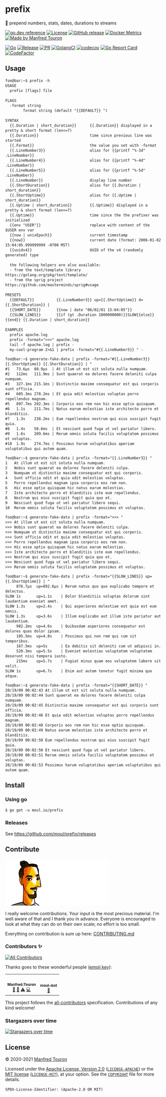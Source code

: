 # prefix

🔴 prepend numbers, stats, dates, durations to streams

[![go.dev reference](https://img.shields.io/badge/go.dev-reference-007d9c?logo=go&logoColor=white)](https://pkg.go.dev/moul.io/prefix)
[![License](https://img.shields.io/badge/license-Apache--2.0%20%2F%20MIT-%2397ca00.svg)](https://github.com/moul/prefix/blob/master/COPYRIGHT)
[![GitHub release](https://img.shields.io/github/release/moul/prefix.svg)](https://github.com/moul/prefix/releases)
[![Docker Metrics](https://images.microbadger.com/badges/image/moul/prefix.svg)](https://microbadger.com/images/moul/prefix)
[![Made by Manfred Touron](https://img.shields.io/badge/made%20by-Manfred%20Touron-blue.svg?style=flat)](https://manfred.life/)

[![Go](https://github.com/moul/prefix/workflows/Go/badge.svg)](https://github.com/moul/prefix/actions?query=workflow%3AGo)
[![Release](https://github.com/moul/prefix/workflows/Release/badge.svg)](https://github.com/moul/prefix/actions?query=workflow%3ARelease)
[![PR](https://github.com/moul/prefix/workflows/PR/badge.svg)](https://github.com/moul/prefix/actions?query=workflow%3APR)
[![GolangCI](https://golangci.com/badges/github.com/moul/prefix.svg)](https://golangci.com/r/github.com/moul/prefix)
[![codecov](https://codecov.io/gh/moul/prefix/branch/master/graph/badge.svg)](https://codecov.io/gh/moul/prefix)
[![Go Report Card](https://goreportcard.com/badge/moul.io/prefix)](https://goreportcard.com/report/moul.io/prefix)
[![CodeFactor](https://www.codefactor.io/repository/github/moul/prefix/badge)](https://www.codefactor.io/repository/github/moul/prefix)


## Usage

[embedmd]:# (.tmp/usage.txt console)
```console
foo@bar:~$ prefix -h
USAGE
  prefix [flags] file

FLAGS
  -format string
    	format string (default "{{DEFAULT}} ")

SYNTAX
  {{.Duration | short_duration}}      {{.Duration}} displayed in a pretty & short format (len<=7)
  {{.Duration}}                       time since previous line was started
  {{.Format}}                         the value you set with -format
  {{.LineNumber3}}                    alias for {{printf "%-3d" .LineNumber}}
  {{.LineNumber4}}                    alias for {{printf "%-4d" .LineNumber}}
  {{.LineNumber5}}                    alias for {{printf "%-5d" .LineNumber}}
  {{.LineNumber}}                     display line number
  {{.ShortDuration}}                  alias for {{.Duration | short_duration}}
  {{.ShortUptime}}                    alias for {{.Uptime | short_duration}}
  {{.Uptime | short_duration}}        {{.Uptime}} displayed in a pretty & short format (len<=7)
  {{.Uptime}}                         time since the the prefixer was initialized
  {{env "USER"}}                      replace with content of the $USER env var
  {{now | unixEpoch}}                 current timestamp
  {{now}}                             current date (format: 2006-01-02 15:04:05.999999999 -0700 MST)
  {{uuidv4}}                          UUID of the v4 (randomly generated) type

  the following helpers are also available:
  - from the text/template library    https://golang.org/pkg/text/template/
  - from the sprig project            https://github.com/masterminds/sprig#usage

PRESETS
  {{DEFAULT}}          {{.LineNumber3}} up={{.ShortUptime}} d={{.ShortDuration}} |
  {{SHORT_DATE}}       {{now | date "06/02/01 15:04:05"}}
  {{SLOW_LINES}}       {{if (gt .Duration 1000000000)}}SLOW{{else}}    {{end}} {{.Duration | short_duration}} 

EXAMPLES
  prefix apache.log
  prefix -format=">>>" apache.log
  tail -f apache.log | prefix -
  my-cool-program 2>&1 | prefix -format="#{{.LineNumber5}} " -
```

[embedmd]:# (.tmp/example-1.txt console)
```console
foo@bar:~$ generate-fake-data | prefix -format="#{{.LineNumber3}} {{.ShortUptime}} {{.ShortDuration}} | "
#1   73.6µs  80.9µs  | At illum ut est sit soluta nulla numquam.
#2   112ms   111.9ms | Sunt quaerat ea dolores facere deleniti culpa numquam.
#3   327.1ms 215.1ms | Distinctio maxime consequatur est qui corporis sunt officia.
#4   605.3ms 278.2ms | Et quia odit molestias voluptas porro repellendus magnam.
#5   897.7ms 292.3ms | Corporis eos rem non hic esse optio quisquam.
#6   1.1s    211.7ms | Natus earum molestias iste architecto porro et blanditiis.
#7   1.3s    238.2ms | Eum repellendus nostrum qui eius suscipit fugit quia.
#8   1.4s    50.6ms  | Et nesciunt quod fuga ut vel pariatur libero.
#9   1.6s    209.6ms | Rerum omnis soluta facilis voluptatem possimus et voluptas.
#10  1.9s    274.7ms | Possimus harum voluptatibus aperiam voluptatibus qui autem quam.
```

[embedmd]:# (.tmp/example-2.txt console)
```console
foo@bar:~$ generate-fake-data | prefix -format="{{.LineNumber3}} "
1   At illum ut est sit soluta nulla numquam.
2   Nobis sunt quaerat ea dolores facere deleniti culpa.
3   Numquam ut distinctio maxime consequatur est qui corporis.
4   Sunt officia odit et quia odit molestias voluptas.
5   Porro repellendus magnam ipsa corporis eos rem non.
6   Hic esse optio quisquam hic natus earum molestias.
7   Iste architecto porro et blanditiis iste eum repellendus.
8   Nostrum qui eius suscipit fugit quia quo et.
9   Nesciunt quod fuga ut vel pariatur libero sequi.
10  Rerum omnis soluta facilis voluptatem possimus et voluptas.
```

[embedmd]:# (.tmp/example-3.txt console)
```console
foo@bar:~$ generate-fake-data | prefix -format=">>> "
>>> At illum ut est sit soluta nulla numquam.
>>> Nobis sunt quaerat ea dolores facere deleniti culpa.
>>> Numquam ut distinctio maxime consequatur est qui corporis.
>>> Sunt officia odit et quia odit molestias voluptas.
>>> Porro repellendus magnam ipsa corporis eos rem non.
>>> Hic esse optio quisquam hic natus earum molestias.
>>> Iste architecto porro et blanditiis iste eum repellendus.
>>> Nostrum qui eius suscipit fugit quia quo et.
>>> Nesciunt quod fuga ut vel pariatur libero sequi.
>>> Rerum omnis soluta facilis voluptatem possimus et voluptas.
```

[embedmd]:# (.tmp/example-4.txt console)
```console
foo@bar:~$ generate-fake-data | prefix -format="{{SLOW_LINES}} up={{.ShortUptime}} | "
     876.7µs  up=892.6µs | Rerum natus quo quo explicabo tempore et delectus.
SLOW 1s       up=1.1s    | Dolor blanditiis voluptas dolorum sint laudantium eveniet amet.
SLOW 1.3s     up=2.4s    | Qui asperiores molestiae est quia est eum omnis.
SLOW 1.3s     up=3.6s    | Illum explicabo aut illum iste pariatur aut laudantium.
     982.2ms  up=4.6s    | Quibusdam asperiores consequatur est dolores quas dolor ipsam.
     185.5ms  up=4.8s    | Possimus qui non rem qui cum sit temporibus.
     167.5ms  up=5s      | Ea debitis sit deleniti cum ut adipisci in.
     520.3ms  up=5.5s    | Eveniet molestias voluptatem voluptatem deserunt nisi tempora iusto.
     215ms    up=5.7s    | Fugiat minus quam eos voluptatem labore sit velit.
SLOW 1s       up=6.7s    | Enim aut autem tenetur fugit minima quo atque.
```

[embedmd]:# (.tmp/example-5.txt console)
```console
foo@bar:~$ generate-fake-data | prefix -format="{{SHORT_DATE}} "
20/19/09 00:02:43 At illum ut est sit soluta nulla numquam.
20/19/09 00:02:44 Sunt quaerat ea dolores facere deleniti culpa numquam.
20/19/09 00:02:45 Distinctio maxime consequatur est qui corporis sunt officia.
20/19/09 00:02:46 Et quia odit molestias voluptas porro repellendus magnam.
20/19/09 00:02:48 Corporis eos rem non hic esse optio quisquam.
20/19/09 00:02:49 Natus earum molestias iste architecto porro et blanditiis.
20/19/09 00:02:50 Eum repellendus nostrum qui eius suscipit fugit quia.
20/19/09 00:02:50 Et nesciunt quod fuga ut vel pariatur libero.
20/19/09 00:02:51 Rerum omnis soluta facilis voluptatem possimus et voluptas.
20/19/09 00:02:53 Possimus harum voluptatibus aperiam voluptatibus qui autem quam.
```


## Install

### Using go

```console
$ go get -u moul.io/prefix
```

### Releases

See https://github.com/moul/prefix/releases

## Contribute

![Contribute <3](https://raw.githubusercontent.com/moul/moul/master/contribute.gif)

I really welcome contributions. Your input is the most precious material. I'm well aware of that and I thank you in advance. Everyone is encouraged to look at what they can do on their own scale; no effort is too small.

Everything on contribution is sum up here: [CONTRIBUTING.md](./CONTRIBUTING.md)

### Contributors ✨

<!-- ALL-CONTRIBUTORS-BADGE:START - Do not remove or modify this section -->
[![All Contributors](https://img.shields.io/badge/all_contributors-2-orange.svg)](#contributors)
<!-- ALL-CONTRIBUTORS-BADGE:END -->

Thanks goes to these wonderful people ([emoji key](https://allcontributors.org/docs/en/emoji-key)):

<!-- ALL-CONTRIBUTORS-LIST:START - Do not remove or modify this section -->
<!-- prettier-ignore-start -->
<!-- markdownlint-disable -->
<table>
  <tr>
    <td align="center"><a href="http://manfred.life"><img src="https://avatars1.githubusercontent.com/u/94029?v=4" width="100px;" alt=""/><br /><sub><b>Manfred Touron</b></sub></a><br /><a href="#maintenance-moul" title="Maintenance">🚧</a> <a href="https://github.com/moul/prefix/commits?author=moul" title="Documentation">📖</a> <a href="https://github.com/moul/prefix/commits?author=moul" title="Tests">⚠️</a> <a href="https://github.com/moul/prefix/commits?author=moul" title="Code">💻</a></td>
    <td align="center"><a href="https://manfred.life/moul-bot"><img src="https://avatars1.githubusercontent.com/u/41326314?v=4" width="100px;" alt=""/><br /><sub><b>moul-bot</b></sub></a><br /><a href="#maintenance-moul-bot" title="Maintenance">🚧</a></td>
  </tr>
</table>

<!-- markdownlint-enable -->
<!-- prettier-ignore-end -->
<!-- ALL-CONTRIBUTORS-LIST:END -->

This project follows the [all-contributors](https://github.com/all-contributors/all-contributors) specification. Contributions of any kind welcome!

### Stargazers over time

[![Stargazers over time](https://starchart.cc/moul/prefix.svg)](https://starchart.cc/moul/prefix)

## License

© 2020-2021  [Manfred Touron](https://manfred.life)

Licensed under the [Apache License, Version 2.0](https://www.apache.org/licenses/LICENSE-2.0) ([`LICENSE-APACHE`](LICENSE-APACHE)) or the [MIT license](https://opensource.org/licenses/MIT) ([`LICENSE-MIT`](LICENSE-MIT)), at your option. See the [`COPYRIGHT`](COPYRIGHT) file for more details.

`SPDX-License-Identifier: (Apache-2.0 OR MIT)`
